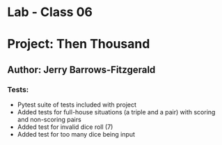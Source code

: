 # Lab - Class 06

# Project: Then Thousand

## Author: Jerry Barrows-Fitzgerald

### Tests:

- Pytest suite of tests included with project
- Added tests for full-house situations (a triple and a pair) with scoring and non-scoring pairs
- Added test for invalid dice roll (7)
- Added test for too many dice being input